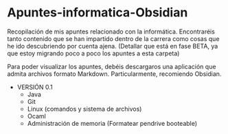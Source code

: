 # Apuntes-informatica-Obsidian

Recopilación de mis apuntes relacionado con la informática. Encontraréis tanto contenido que se han impartido 
dentro de la carrera como cosas que he ido descubriendo por cuenta ajena. (Detallar que está en fase BETA, ya
que estoy migrando poco a poco los apuntes a esta carpeta)

Para poder visualizar los apuntes, debéis descargaros una aplicación que admita archivos formato Markdown.
Particularmente, recomiendo Obsidian.

- VERSIÓN 0.1
    - Java
    - Git
    - Linux (comandos y sistema de archivos)
    - Ocaml
    - Administración de memoria (Formatear pendrive booteable)

